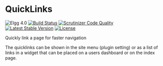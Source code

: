 QuickLinks
==========

![Elgg 4.0](https://img.shields.io/badge/Elgg-4.0-green.svg)
[![Build Status](https://scrutinizer-ci.com/g/ColdTrick/quicklinks/badges/build.png?b=master)](https://scrutinizer-ci.com/g/ColdTrick/quicklinks/build-status/master)
[![Scrutinizer Code Quality](https://scrutinizer-ci.com/g/ColdTrick/quicklinks/badges/quality-score.png?b=master)](https://scrutinizer-ci.com/g/ColdTrick/quicklinks/?branch=master)
[![Latest Stable Version](https://poser.pugx.org/coldtrick/quicklinks/v/stable.svg)](https://packagist.org/packages/coldtrick/quicklinks)
[![License](https://poser.pugx.org/coldtrick/quicklinks/license.svg)](https://packagist.org/packages/coldtrick/quicklinks)

Quickly link a page for faster navigation

The quicklinks can be shown in the site menu (plugin setting) or as a list of links in a widget that can be placed on a users dashboard or on the index page.
